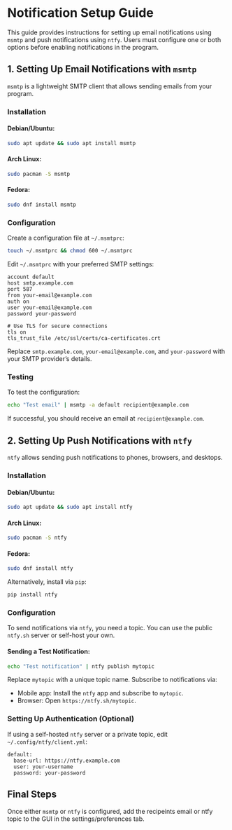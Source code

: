 # Notification Setup Guide

This guide provides instructions for setting up email notifications using `msmtp` and push notifications using `ntfy`. Users must configure one or both options before enabling notifications in the program.

## 1. Setting Up Email Notifications with `msmtp`

`msmtp` is a lightweight SMTP client that allows sending emails from your program.

### Installation

#### Debian/Ubuntu:

``` bash
sudo apt update && sudo apt install msmtp
```

#### Arch Linux:

``` bash
sudo pacman -S msmtp
```

#### Fedora:

``` bash
sudo dnf install msmtp
```

### Configuration

Create a configuration file at `~/.msmtprc`:

``` bash
touch ~/.msmtprc && chmod 600 ~/.msmtprc
```

Edit `~/.msmtprc` with your preferred SMTP settings:

```
account default
host smtp.example.com
port 587
from your-email@example.com
auth on
user your-email@example.com
password your-password

# Use TLS for secure connections
tls on
tls_trust_file /etc/ssl/certs/ca-certificates.crt
```

Replace `smtp.example.com`, `your-email@example.com`, and `your-password` with your SMTP provider’s details.

### Testing

To test the configuration:

``` bash
echo "Test email" | msmtp -a default recipient@example.com
```

If successful, you should receive an email at `recipient@example.com`.

## 2. Setting Up Push Notifications with `ntfy`

`ntfy` allows sending push notifications to phones, browsers, and desktops.

### Installation

#### Debian/Ubuntu:

``` bash
sudo apt update && sudo apt install ntfy
```

#### Arch Linux:

``` bash
sudo pacman -S ntfy
```

#### Fedora:

``` bash
sudo dnf install ntfy
```

Alternatively, install via `pip`:

``` bash
pip install ntfy
```

### Configuration

To send notifications via `ntfy`, you need a topic. You can use the public `ntfy.sh` server or self-host your own.

#### Sending a Test Notification:

``` bash
echo "Test notification" | ntfy publish mytopic
```

Replace `mytopic` with a unique topic name. Subscribe to notifications via:

- Mobile app: Install the `ntfy` app and subscribe to `mytopic`.
- Browser: Open `https://ntfy.sh/mytopic`.

### Setting Up Authentication (Optional)

If using a self-hosted `ntfy` server or a private topic, edit `~/.config/ntfy/client.yml`:

```
default:
  base-url: https://ntfy.example.com
  user: your-username
  password: your-password
```

## Final Steps

Once either `msmtp` or `ntfy` is configured, add the recipeints email or ntfy topic to the GUI in the settings/preferences tab.

